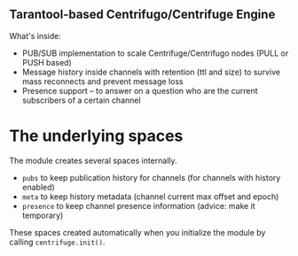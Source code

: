 ## Tarantool-based Centrifugo/Centrifuge Engine

What's inside:

* PUB/SUB implementation to scale Centrifuge/Centrifugo nodes (PULL or PUSH based)
* Message history inside channels with retention (ttl and size) to survive mass reconnects and prevent message loss
* Presence support – to answer on a question who are the current subscribers of a certain channel

# The underlying spaces

The module creates several spaces internally.

* `pubs` to keep publication history for channels (for channels with history enabled)
* `meta` to keep history metadata (channel current max offset and epoch)
* `presence` to keep channel presence information (advice: make it temporary)

These spaces created automatically when you initialize the module by calling `centrifuge.init()`.
